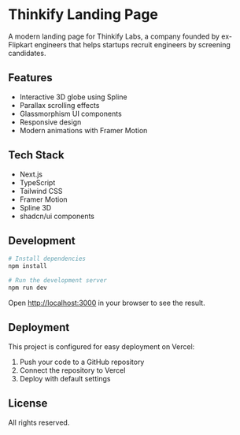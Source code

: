 # Thinkify Landing Page

A modern landing page for Thinkify Labs, a company founded by ex-Flipkart engineers that helps startups recruit engineers by screening candidates.

## Features

- Interactive 3D globe using Spline
- Parallax scrolling effects
- Glassmorphism UI components
- Responsive design
- Modern animations with Framer Motion

## Tech Stack

- Next.js
- TypeScript
- Tailwind CSS
- Framer Motion
- Spline 3D
- shadcn/ui components

## Development

```bash
# Install dependencies
npm install

# Run the development server
npm run dev
```

Open [http://localhost:3000](http://localhost:3000) in your browser to see the result.

## Deployment

This project is configured for easy deployment on Vercel:

1. Push your code to a GitHub repository
2. Connect the repository to Vercel
3. Deploy with default settings

## License

All rights reserved.
